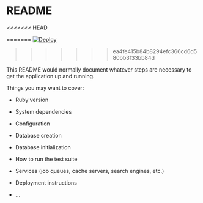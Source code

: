 # README

<<<<<<< HEAD

=======
[![Deploy](https://www.herokucdn.com/deploy/button.svg)](https://heroku.com/deploy)
>>>>>>> ea4fe415b84b8294efc366cd6d580bb3f33bb84d

This README would normally document whatever steps are necessary to get the
application up and running.

Things you may want to cover:

* Ruby version

* System dependencies

* Configuration

* Database creation

* Database initialization

* How to run the test suite

* Services (job queues, cache servers, search engines, etc.)

* Deployment instructions

* ...
